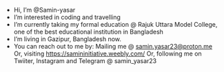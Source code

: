 - Hi, I’m @Samin-yasar
- I’m interested in coding and travelling
- I’m currently taking my formal education @ Rajuk Uttara Model College, one of the best educational institution in Bangladesh
- I’m living in Gazipur, Bangladesh now.
- You can reach out to me by:
Mailing me @ samin.yasar23@proton.me
Or, visiting https://samininitiative.weebly.com/
Or, following me on Twiiter, Instagram and Telegram @ samin_yasar23

